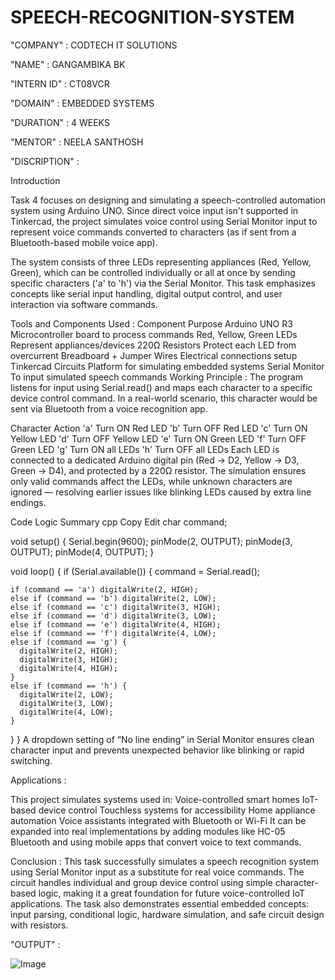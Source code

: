 # SPEECH-RECOGNITION-SYSTEM

"COMPANY" : CODTECH IT SOLUTIONS

"NAME" : GANGAMBIKA BK

"INTERN ID" : CT08VCR

"DOMAIN" : EMBEDDED SYSTEMS

"DURATION" : 4 WEEKS

"MENTOR" : NEELA SANTHOSH

"DISCRIPTION" :

Introduction

Task 4 focuses on designing and simulating a speech-controlled automation system using Arduino UNO. Since direct voice input isn't supported in Tinkercad, the project simulates voice control using Serial Monitor input to represent voice commands converted to characters (as if sent from a Bluetooth-based mobile voice app).

The system consists of three LEDs representing appliances (Red, Yellow, Green), which can be controlled individually or all at once by sending specific characters ('a' to 'h') via the Serial Monitor. This task emphasizes concepts like serial input handling, digital output control, and user interaction via software commands.

Tools and Components Used :
Component	Purpose
Arduino UNO R3	Microcontroller board to process commands
Red, Yellow, Green LEDs	Represent appliances/devices
220Ω Resistors	Protect each LED from overcurrent
Breadboard + Jumper Wires	Electrical connections setup
Tinkercad Circuits	Platform for simulating embedded systems
Serial Monitor	To input simulated speech commands
Working Principle :
The program listens for input using Serial.read() and maps each character to a specific device control command. In a real-world scenario, this character would be sent via Bluetooth from a voice recognition app.

Character	Action
'a'	Turn ON Red LED
'b'	Turn OFF Red LED
'c'	Turn ON Yellow LED
'd'	Turn OFF Yellow LED
'e'	Turn ON Green LED
'f'	Turn OFF Green LED
'g'	Turn ON all LEDs
'h'	Turn OFF all LEDs
Each LED is connected to a dedicated Arduino digital pin (Red → D2, Yellow → D3, Green → D4), and protected by a 220Ω resistor. The simulation ensures only valid commands affect the LEDs, while unknown characters are ignored — resolving earlier issues like blinking LEDs caused by extra line endings.

Code Logic Summary
cpp
Copy
Edit
char command;

void setup() {
  Serial.begin(9600);
  pinMode(2, OUTPUT);
  pinMode(3, OUTPUT);
  pinMode(4, OUTPUT);
}

void loop() {
  if (Serial.available()) {
    command = Serial.read();

    if (command == 'a') digitalWrite(2, HIGH);
    else if (command == 'b') digitalWrite(2, LOW);
    else if (command == 'c') digitalWrite(3, HIGH);
    else if (command == 'd') digitalWrite(3, LOW);
    else if (command == 'e') digitalWrite(4, HIGH);
    else if (command == 'f') digitalWrite(4, LOW);
    else if (command == 'g') {
      digitalWrite(2, HIGH);
      digitalWrite(3, HIGH);
      digitalWrite(4, HIGH);
    }
    else if (command == 'h') {
      digitalWrite(2, LOW);
      digitalWrite(3, LOW);
      digitalWrite(4, LOW);
    }
  }
}
A dropdown setting of “No line ending” in Serial Monitor ensures clean character input and prevents unexpected behavior like blinking or rapid switching.

Applications :

This project simulates systems used in:
Voice-controlled smart homes
IoT-based device control
Touchless systems for accessibility
Home appliance automation
Voice assistants integrated with Bluetooth or Wi-Fi
It can be expanded into real implementations by adding modules like HC-05 Bluetooth and using mobile apps that convert voice to text commands.

Conclusion :
This task successfully simulates a speech recognition system using Serial Monitor input as a substitute for real voice commands. The circuit handles individual and group device control using simple character-based logic, making it a great foundation for future voice-controlled IoT applications. The task also demonstrates essential embedded concepts: input parsing, conditional logic, hardware simulation, and safe circuit design with resistors.

"OUTPUT" :

![Image](https://github.com/user-attachments/assets/ba3a547c-5692-4d09-930e-922ae2c6aada)



